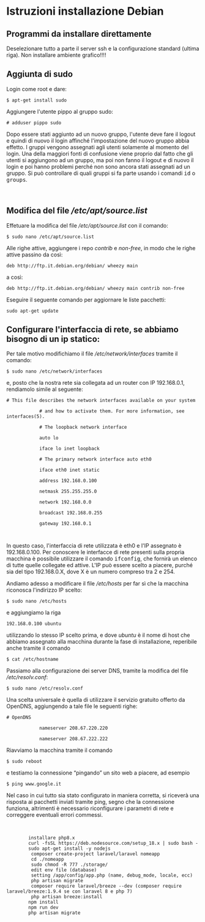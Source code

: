 <h1>
			Istruzioni installazione Debian</h1>
		<h2>
			Programmi da installare direttamente</h2>
		<p>
			Deselezionare tutto a parte il server ssh e la configurazione standard (ultima riga). Non installare ambiente grafico!!!!</p>
		<p>
		<h2>
			Aggiunta di sudo</h2>
		<p>
			Login come root e dare:</p>
		<div class="code">
			<code>$ apt-get install sudo </code></div>
		<p>
			Aggiungere l&#39;utente pippo al gruppo sudo:</p>
		<div class="code">
			<code># adduser pippo sudo </code></div>
		<p>
			Dopo essere stati aggiunto ad un nuovo gruppo, l&#39;utente deve fare il logout e quindi di nuovo il login affinch&eacute; l&#39;impostazione del nuovo gruppo abbia effetto. I gruppi vengono assegnati agli utenti solamente al momento del login. Una della maggiori fonti di confusione viene proprio dal fatto che gli utenti si aggiungono ad un gruppo, ma poi non fanno il logout e di nuovo il login e poi hanno problemi perch&eacute; non sono ancora stati assegnati ad un gruppo. Si pu&ograve; controllare di quali gruppi si fa parte usando i comandi <tt>id</tt> o <tt>groups</tt>.</p>
		<p>
			&nbsp;</p>
		<h2>Modifica del file <em>/etc/apt/source.list</em></h2>
		<p>Effetuare la modifica del file <em>/etc/apt/source.list</em> con il comando:</p>
		<div class="code"><code>$ sudo nano /etc/apt/source.list </code></div>
		<p>
			Alle righe attive, aggiungere i repo <em>contrib</em> e <em>non-free</em>, in modo che le righe attive passino da cos&igrave;:</p>
		<div class="code">
			<code>deb http://ftp.it.debian.org/debian/ wheezy main </code></div>
		<p>			a cos&igrave;:</p>
		<div class="code">
			<code>deb http://ftp.it.debian.org/debian/ wheezy main contrib non-free </code></div>
		<p> Eseguire il seguente comando per aggiornare le liste pacchetti:</p>
				<div class="code">
			<code>sudo apt-get update</code></div>
<h2>
			Configurare l&#39;interfaccia di rete, se abbiamo bisogno di un ip statico:</h2>
		<p>
			Per tale motivo modifichiamo il file <em>/etc/network/interfaces</em> tramite il comando:</p>
		<div class="code">
			<code>$ sudo nano /etc/network/interfaces </code></div>
		<p>
			e, posto che la nostra rete sia collegata ad un router con IP 192.168.0.1, rendiamolo simile al seguente:</p>
		<div class="code">
			<code># This file describes the network interfaces available on your system<br />
			# and how to activate them. For more information, see interfaces(5).<br />
			# The loopback network interface<br />
			auto lo<br />
			iface lo inet loopback<br />
			# The primary network interface auto eth0<br />
			iface eth0 inet static<br />
			address 192.168.0.100<br />
			netmask 255.255.255.0<br />
			network 192.168.0.0<br />
			broadcast 192.168.0.255<br />
			gateway 192.168.0.1<br />
			</code></div>
		<p>
			In questo caso, l&#39;interfaccia di rete utilizzata &egrave; eth0 e l&#39;IP assegnato &egrave; 192.168.0.100. Per conoscere le interfacce di rete presenti sulla propria macchina &egrave; possibile utilizzare il comando <tt>ifconfig</tt>, che fornir&agrave; un elenco di tutte quelle collegate ed attive. L&#39;IP pu&ograve; essere scelto a piacere, purch&eacute; sia del tipo 192.168.0.X, dove X &egrave; un numero compreso tra 2 e 254.</p>
		<p>
			Andiamo adesso a modificare il file <em>/etc/hosts</em> per far s&igrave; che la macchina riconosca l&#39;indirizzo IP scelto:</p>
		<div class="code">
			<code>$ sudo nano /etc/hosts </code></div>
		<p>
			e aggiungiamo la riga</p>
		<div class="code">
			<code>192.168.0.100 ubuntu </code></div>
		<p>
			utilizzando lo stesso IP scelto prima, e dove <em>ubuntu</em> &egrave; il nome di host che abbiamo assegnato alla macchina durante la fase di installazione, reperibile anche tramite il comando</p>
		<div class="code">
			<code>$ cat /etc/hostname </code></div>
		<p>
			Passiamo alla configurazione dei server DNS, tramite la modifica del file <em>/etc/resolv.conf</em>:</p>
		<div class="code">
			<code>$ sudo nano /etc/resolv.conf </code></div>
		<p>
			Una scelta universale &egrave; quella di utilizzare il servizio gratuito offerto da OpenDNS, aggiungendo a tale file le seguenti righe:</p>
		<div class="code">
			<code># OpenDNS<br />
			nameserver 208.67.220.220<br />
			nameserver 208.67.222.222 </code></div>
		<p>
			Riavviamo la macchina tramite il comando</p>
		<div class="code">
			<code>$ sudo reboot </code></div>
		<p>
			e testiamo la connessione &ldquo;pingando&rdquo; un sito web a piacere, ad esempio</p>
		<div class="code">
			<code>$ ping www.google.it </code></div>
		<p>
			Nel caso in cui tutto sia stato configurato in maniera corretta, si ricever&agrave; una risposta ai pacchetti inviati tramite ping, segno che la connessione funziona, altrimenti &egrave; necessario riconfigurare i parametri di rete e correggere eventuali errori commessi.</p>
		<p>
			&nbsp;</p>
			
			installare php8.x
			curl -fsSL https://deb.nodesource.com/setup_18.x | sudo bash -
			sudo apt-get install -y nodejs
			 composer create-project laravel/laravel nomeapp
			 cd ./nomeapp
			 sudo chmod -R 777 ./storage/
			 edit env file (database)
			 setting /app/config/app.php (name, debug_mode, locale, ecc)
			 php artisan migrate
			 composer require laravel/breeze --dev (composer require laravel/breeze:1.9.4 se con laravel 8 e php 7)
			 php artisan breeze:install 
			npm install
			npm run dev
			php artisan migrate
			 
			 

